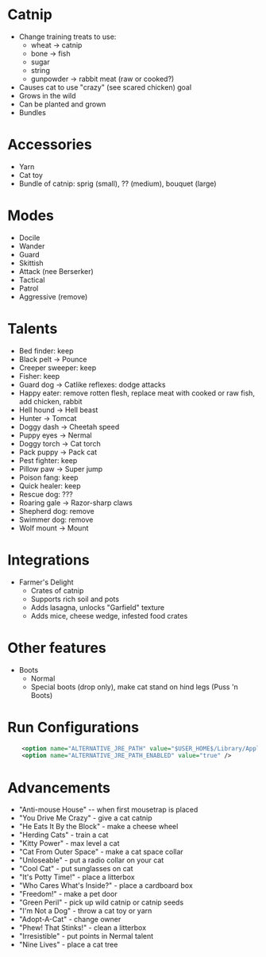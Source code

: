 # Catnip

* Change training treats to use:
  * wheat -> catnip
  * bone -> fish
  * sugar
  * string
  * gunpowder -> rabbit meat (raw or cooked?)
* Causes cat to use "crazy" (see scared chicken) goal
* Grows in the wild
* Can be planted and grown
* Bundles

# Accessories

* Yarn
* Cat toy
* Bundle of catnip: sprig (small), ?? (medium), bouquet (large)

# Modes

* Docile
* Wander
* Guard
* Skittish
* Attack (nee Berserker)
* Tactical
* Patrol
* Aggressive (remove)

# Talents

* Bed finder: keep
* Black pelt -> Pounce
* Creeper sweeper: keep
* Fisher: keep
* Guard dog -> Catlike reflexes: dodge attacks
* Happy eater: remove rotten flesh, replace meat with cooked or raw fish, add chicken, rabbit
* Hell hound -> Hell beast
* Hunter -> Tomcat
* Doggy dash -> Cheetah speed
* Puppy eyes -> Nermal
* Doggy torch -> Cat torch
* Pack puppy -> Pack cat
* Pest fighter: keep
* Pillow paw -> Super jump
* Poison fang: keep
* Quick healer: keep
* Rescue dog: ???
* Roaring gale -> Razor-sharp claws
* Shepherd dog: remove
* Swimmer dog: remove
* Wolf mount -> Mount

# Integrations

* Farmer's Delight
  * Crates of catnip
  * Supports rich soil and pots
  * Adds lasagna, unlocks "Garfield" texture
  * Adds mice, cheese wedge, infested food crates

# Other features

* Boots
  * Normal
  * Special boots (drop only), make cat stand on hind legs (Puss 'n Boots)   

# Run Configurations

```xml
    <option name="ALTERNATIVE_JRE_PATH" value="$USER_HOME$/Library/Application Support/minecraft/runtime/java-runtime-beta/mac-os/java-runtime-beta/jre.bundle/Contents/Home" />
    <option name="ALTERNATIVE_JRE_PATH_ENABLED" value="true" />
```

# Advancements

* "Anti-mouse House" -- when first mousetrap is placed
* "You Drive Me Crazy" - give a cat catnip
* "He Eats It By the Block" - make a cheese wheel
* "Herding Cats" - train a cat
* "Kitty Power" - max level a cat
* "Cat From Outer Space" - make a cat space collar
* "Unloseable" - put a radio collar on your cat
* "Cool Cat" - put sunglasses on cat
* "It's Potty Time!" - place a litterbox 
* "Who Cares What's Inside?" - place a cardboard box 
* "Freedom!" - make a pet door
* "Green Peril" - pick up wild catnip or catnip seeds
* "I'm Not a Dog" - throw a cat toy or yarn
* "Adopt-A-Cat" - change owner
* "Phew! That Stinks!" - clean a litterbox 
* "Irresistible" - put points in Nermal talent
* "Nine Lives" - place a cat tree
